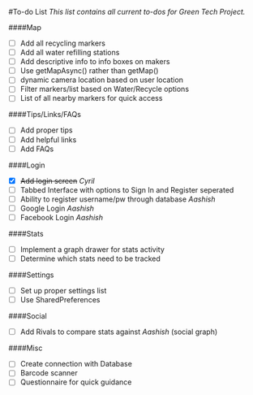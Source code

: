 #To-do List
*This list contains all current to-dos for Green Tech Project.*

####Map
- [ ] Add all recycling markers
- [ ] Add all water refilling stations
- [ ] Add descriptive info to info boxes on makers
- [ ] Use getMapAsync() rather than getMap()
- [ ] dynamic camera location based on user location
- [ ] Filter markers/list based on Water/Recycle options
- [ ] List of all nearby markers for quick access

####Tips/Links/FAQs
- [ ] Add proper tips
- [ ] Add helpful links
- [ ] Add FAQs

####Login
- [x] ~~Add login screen~~       *Cyril*
- [ ] Tabbed Interface with options to Sign In and Register seperated
- [ ] Ability to register username/pw through database *Aashish*
- [ ] Google Login *Aashish*
- [ ] Facebook Login *Aashish*

####Stats
- [ ] Implement a graph drawer for stats activity
- [ ] Determine which stats need to be tracked

####Settings
- [ ] Set up proper settings list
- [ ] Use SharedPreferences

####Social
- [ ] Add Rivals to compare stats against *Aashish* (social graph)

####Misc
- [ ] Create connection with Database
- [ ] Barcode scanner
- [ ] Questionnaire for quick guidance

